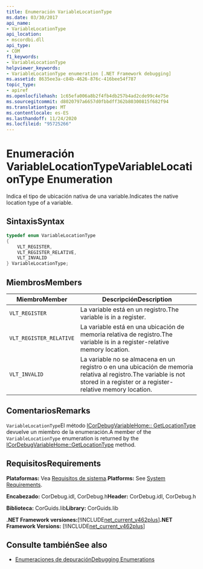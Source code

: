```yaml
---
title: Enumeración VariableLocationType
ms.date: 03/30/2017
api_name:
- VariableLocationType
api_location:
- mscordbi.dll
api_type:
- COM
f1_keywords:
- VariableLocationType
helpviewer_keywords:
- VariableLocationType enumeration [.NET Framework debugging]
ms.assetid: 8635ee3a-c84b-4626-876c-416bee54f787
topic_type:
- apiref
ms.openlocfilehash: 1c65efa006a8b2f4fb4db257b4ad2cde99c4e75e
ms.sourcegitcommit: d8020797a6657d0fbbdff362b80300815f682f94
ms.translationtype: MT
ms.contentlocale: es-ES
ms.lasthandoff: 11/24/2020
ms.locfileid: "95725266"
---
```

# <a name="variablelocationtype-enumeration"></a><span data-ttu-id="f2d6a-102">Enumeración VariableLocationType</span><span class="sxs-lookup"><span data-stu-id="f2d6a-102">VariableLocationType Enumeration</span></span>

<span data-ttu-id="f2d6a-103">Indica el tipo de ubicación nativa de una variable.</span><span class="sxs-lookup"><span data-stu-id="f2d6a-103">Indicates the native location type of a variable.</span></span>  
  
## <a name="syntax"></a><span data-ttu-id="f2d6a-104">Sintaxis</span><span class="sxs-lookup"><span data-stu-id="f2d6a-104">Syntax</span></span>  
  
```cpp  
typedef enum VariableLocationType  
{  
    VLT_REGISTER,
    VLT_REGISTER_RELATIVE,
    VLT_INVALID  
} VariableLocationType;  
```  
  
## <a name="members"></a><span data-ttu-id="f2d6a-105">Miembros</span><span class="sxs-lookup"><span data-stu-id="f2d6a-105">Members</span></span>  
  
|<span data-ttu-id="f2d6a-106">Miembro</span><span class="sxs-lookup"><span data-stu-id="f2d6a-106">Member</span></span>|<span data-ttu-id="f2d6a-107">Descripción</span><span class="sxs-lookup"><span data-stu-id="f2d6a-107">Description</span></span>|  
|------------|-----------------|  
|`VLT_REGISTER`|<span data-ttu-id="f2d6a-108">La variable está en un registro.</span><span class="sxs-lookup"><span data-stu-id="f2d6a-108">The variable is in a register.</span></span>|  
|`VLT_REGISTER_RELATIVE`|<span data-ttu-id="f2d6a-109">La variable está en una ubicación de memoria relativa de registro.</span><span class="sxs-lookup"><span data-stu-id="f2d6a-109">The variable is in a register-relative memory location.</span></span>|  
|`VLT_INVALID`|<span data-ttu-id="f2d6a-110">La variable no se almacena en un registro o en una ubicación de memoria relativa al registro.</span><span class="sxs-lookup"><span data-stu-id="f2d6a-110">The variable is not stored in a register or a register-relative memory location.</span></span>|  
  
## <a name="remarks"></a><span data-ttu-id="f2d6a-111">Comentarios</span><span class="sxs-lookup"><span data-stu-id="f2d6a-111">Remarks</span></span>  

 <span data-ttu-id="f2d6a-112">`VariableLocationType`El método [ICorDebugVariableHome:: GetLocationType](icordebugvariablehome-getlocationtype-method.md) devuelve un miembro de la enumeración.</span><span class="sxs-lookup"><span data-stu-id="f2d6a-112">A member of the `VariableLocationType` enumeration is returned by the [ICorDebugVariableHome::GetLocationType](icordebugvariablehome-getlocationtype-method.md) method.</span></span>  
  
## <a name="requirements"></a><span data-ttu-id="f2d6a-113">Requisitos</span><span class="sxs-lookup"><span data-stu-id="f2d6a-113">Requirements</span></span>  

 <span data-ttu-id="f2d6a-114">**Plataformas:** Vea [Requisitos de sistema](../../get-started/system-requirements.md).</span><span class="sxs-lookup"><span data-stu-id="f2d6a-114">**Platforms:** See [System Requirements](../../get-started/system-requirements.md).</span></span>  
  
 <span data-ttu-id="f2d6a-115">**Encabezado:** CorDebug.idl, CorDebug.h</span><span class="sxs-lookup"><span data-stu-id="f2d6a-115">**Header:** CorDebug.idl, CorDebug.h</span></span>  
  
 <span data-ttu-id="f2d6a-116">**Biblioteca:** CorGuids.lib</span><span class="sxs-lookup"><span data-stu-id="f2d6a-116">**Library:** CorGuids.lib</span></span>  
  
 <span data-ttu-id="f2d6a-117">**.NET Framework versiones:**[!INCLUDE[net_current_v462plus](../../../../includes/net-current-v462plus-md.md)]</span><span class="sxs-lookup"><span data-stu-id="f2d6a-117">**.NET Framework Versions:** [!INCLUDE[net_current_v462plus](../../../../includes/net-current-v462plus-md.md)]</span></span>  
  
## <a name="see-also"></a><span data-ttu-id="f2d6a-118">Consulte también</span><span class="sxs-lookup"><span data-stu-id="f2d6a-118">See also</span></span>

- [<span data-ttu-id="f2d6a-119">Enumeraciones de depuración</span><span class="sxs-lookup"><span data-stu-id="f2d6a-119">Debugging Enumerations</span></span>](debugging-enumerations.md)
